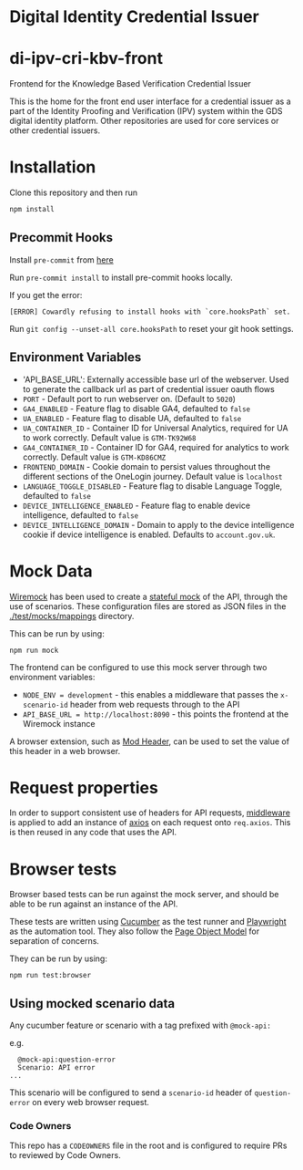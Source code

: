 # Digital Identity Credential Issuer

# di-ipv-cri-kbv-front

Frontend for the Knowledge Based Verification Credential Issuer

This is the home for the front end user interface for a credential issuer as a part of the Identity Proofing and Verification (IPV) system within the GDS digital identity platform. Other repositories are used for core services or other credential issuers.

# Installation

Clone this repository and then run

```bash
npm install
```

## Precommit Hooks

Install `pre-commit` from [here](https://pre-commit.com/)

Run `pre-commit install` to install pre-commit hooks locally.

If you get the error:

```
[ERROR] Cowardly refusing to install hooks with `core.hooksPath` set.
```

Run `git config --unset-all core.hooksPath` to reset your git hook settings.

## Environment Variables

- 'API_BASE_URL': Externally accessible base url of the webserver. Used to generate the callback url as part of credential issuer oauth flows
- `PORT` - Default port to run webserver on. (Default to `5020`)
- `GA4_ENABLED` - Feature flag to disable GA4, defaulted to `false`
- `UA_ENABLED` - Feature flag to disable UA, defaulted to `false`
- `UA_CONTAINER_ID` - Container ID for Universal Analytics, required for UA to work correctly. Default value is `GTM-TK92W68`
- `GA4_CONTAINER_ID` - Container ID for GA4, required for analytics to work correctly. Default value is `GTM-KD86CMZ`
- `FRONTEND_DOMAIN` - Cookie domain to persist values throughout the different sections of the OneLogin journey. Default value is `localhost`
- `LANGUAGE_TOGGLE_DISABLED` - Feature flag to disable Language Toggle, defaulted to `false`
- `DEVICE_INTELLIGENCE_ENABLED` - Feature flag to enable device intelligence, defaulted to `false`
- `DEVICE_INTELLIGENCE_DOMAIN` - Domain to apply to the device intelligence cookie if device intelligence is enabled. Defaults to `account.gov.uk`.

# Mock Data

[Wiremock](https://wiremock.org/) has been used to create a [stateful mock](https://wiremock.org/docs/stateful-behaviour/) of the API, through the use of scenarios. These configuration files are stored as JSON files in the [./test/mocks/mappings](./test/mocks/mappings) directory.

This can be run by using:

`npm run mock`

The frontend can be configured to use this mock server through two environment variables:

- `NODE_ENV = development` - this enables a middleware that passes the `x-scenario-id` header from web requests through to the API
- `API_BASE_URL = http://localhost:8090` - this points the frontend at the Wiremock instance

A browser extension, such as [Mod Header](https://modheader.com/), can be used to set the value of this header in a web browser.

# Request properties

In order to support consistent use of headers for API requests, [middleware](./src/lib/axios) is applied to add an instance of
[axios](https://axios-http.com/) on each request onto `req.axios`. This is then reused in any code that uses the API.

# Browser tests

Browser based tests can be run against the mock server, and should be able to be run against an instance of the API.

These tests are written using [Cucumber](https://cucumber.io/docs/installation/javascript/) as the test runner and [Playwright](https://playwright.dev/) as the automation tool. They also follow the [Page Object Model](https://playwright.dev/docs/test-pom) for separation of concerns.

They can be run by using:

`npm run test:browser`

## Using mocked scenario data

Any cucumber feature or scenario with a tag prefixed with `@mock-api:`

e.g.

```
  @mock-api:question-error
  Scenario: API error
...
```

This scenario will be configured to send a `scenario-id` header of `question-error` on every web browser request.

### Code Owners

This repo has a `CODEOWNERS` file in the root and is configured to require PRs to reviewed by Code Owners.

